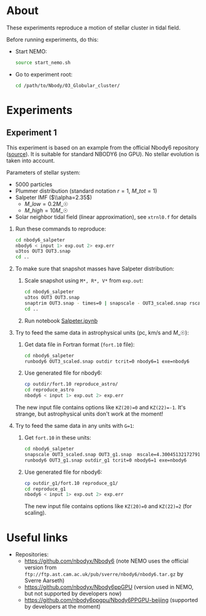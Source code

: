 # About

These experiments reproduce a motion of stellar cluster in tidal field.

Before running experiments, do this:

- Start NEMO:

  ```bash
  source start_nemo.sh
  ```

- Go to experiment root:

  ```bash
  cd /path/to/Nbody/03_Globular_cluster/
  ```

# Experiments

## Experiment 1

This experiment is based on an example from the official Nbody6 repository ([source](https://github.com/nbodyx/Nbody6/blob/master/Docs/input)). It is suitable for standard NBODY6 (no GPU). No stellar evolution is taken into account.

Parameters of stellar system:

- 5000 particles
- Plummer distribution (standard notation $r=1$, $M\_{tot}=1$)
- Salpeter IMF ($\\alpha=2.35$)
  - $M\_{low} = 0.2 M\_{☉}$
  - $M\_{high} = 10 M\_{☉}$
- Solar neighbor tidal field (linear approximation), see `xtrnl0.f` for details

1. Run these commands to reproduce:

   ```bash
   cd nbody6_salpeter
   nbody6 < input 1> exp.out 2> exp.err
   u3tos OUT3 OUT3.snap
   cd ..
   ```

1. To make sure that snapshot masses have Salpeter distribution:

   1. Scale snapshot using `M*, R*, V*` from `exp.out`:

      ```bash
      cd nbody6_salpeter
      u3tos OUT3 OUT3.snap
      snaptrim OUT3.snap - times=0 | snapscale - OUT3_scaled.snap rscale=<R*> vscale=<V*> mscale=<M*>
      cd ..
      ```

   1. Run notebook [Salpeter.ipynb](Salpeter.ipynb)

1. Try to feed the same data in astrophysical units (pc, km/s and $M\_{☉}$):

   1. Get data file in Fortran format (`fort.10` file):

      ```bash
      cd nbody6_salpeter
      runbody6 OUT3_scaled.snap outdir tcrit=0 nbody6=1 exe=nbody6
      ```

   1. Use generated file for nbody6:

      ```bash
      cp outdir/fort.10 reproduce_astro/
      cd reproduce_astro
      nbody6 < input 1> exp.out 2> exp.err
      ```

   The new input file contains options like `KZ(20)=0` and `KZ(22)=-1`. It's strange, but astrophysical units don't work at the moment!

1. Try to feed the same data in any units with `G=1`:

   1. Get `fort.10` in these units:

      ```bash
      cd nbody6_salpeter
      snapscale OUT3_scaled.snap OUT3_g1.snap  mscale=4.300451321727918e-03  # ~232 Msun, km/s and pc, G=1
      runbody6 OUT3_g1.snap outdir_g1 tcrit=0 nbody6=1 exe=nbody6
      ```

   1. Use generated file for nbody6:

      ```bash
      cp outdir_g1/fort.10 reproduce_g1/
      cd reproduce_g1
      nbody6 < input 1> exp.out 2> exp.err
      ```

      The new input file contains options like `KZ(20)=0` and `KZ(22)=2` (for scaling).

# Useful links

- Repositories:
  - https://github.com/nbodyx/Nbody6 (note NEMO uses the official version from `ftp://ftp.ast.cam.ac.uk/pub/sverre/nbody6/nbody6.tar.gz` by Sverre Aarseth)
  - https://github.com/nbodyx/Nbody6ppGPU (version used in NEMO, but not supported by developers now)
  - https://github.com/nbody6ppgpu/Nbody6PPGPU-beijing (supported by developers at the moment)
